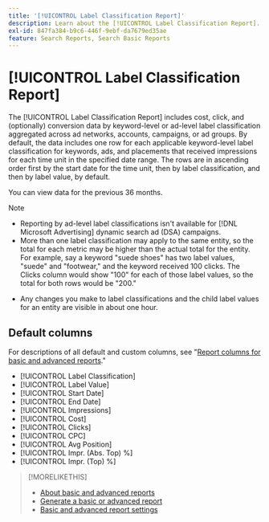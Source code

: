 ```yaml
---
title: '[!UICONTROL Label Classification Report]'
description: Learn about the [!UICONTROL Label Classification Report].
exl-id: 847fa384-b9c6-446f-9ebf-da7679ed35ae
feature: Search Reports, Search Basic Reports
---
```

# [!UICONTROL Label Classification Report]

The [!UICONTROL Label Classification Report] includes cost, click, and (optionally) conversion data by keyword-level or ad-level label classification aggregated across ad networks, accounts, campaigns, or ad groups. By default, the data includes one row for each applicable keyword-level label classification for keywords, ads, and placements that received impressions for each time unit in the specified date range. The rows are in ascending order first by the start date for the time unit, then by label classification, and then by label value, by default.

You can view data for the previous 36 months.

>[!NOTE]
>
>* Reporting by ad-level label classifications isn't available for [!DNL Microsoft Advertising] dynamic search ad (DSA) campaigns.
>* More than one label classification may apply to the same entity, so the total for each metric may be higher than the actual total for the entity. For example, say a keyword "suede shoes" has two label values, "suede" and "footwear," and the keyword received 100 clicks. The Clicks column would show "100" for each of those label values, so the total for both rows would be "200."
* Any changes you make to label classifications and the child label values for an entity are visible in about one hour.

## Default columns

For descriptions of all default and custom columns, see "[Report columns for basic and advanced reports](basic-advanced-report-columns.md)."

* [!UICONTROL Label Classification]
* [!UICONTROL Label Value]
* [!UICONTROL Start Date]
* [!UICONTROL End Date]
* [!UICONTROL Impressions]
* [!UICONTROL Cost]
* [!UICONTROL Clicks]
* [!UICONTROL CPC]
* [!UICONTROL Avg Position]
* [!UICONTROL Impr. (Abs. Top) %]
* [!UICONTROL Impr. (Top) %]

>[!MORELIKETHIS]
>
>* [About basic and advanced reports](basic-advanced-report-about.md)
>* [Generate a basic or advanced report](basic-advanced-report-generate.md)
>* [Basic and advanced report settings](basic-advanced-report-settings.md)
